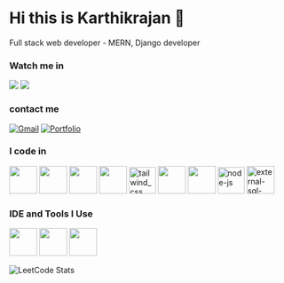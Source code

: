 # Hi this is Karthikrajan 👋

Full stack web developer - MERN, Django developer 

### Watch me in
[<img src="https://img.shields.io/badge/-LeetCode-FFA116?style=for-the-badge&logo=LeetCode&logoColor=black"/>](https://leetcode.com/u/karthikrajan2k/) [<img src="https://img.shields.io/badge/LinkedIn-0077B5?style=for-the-badge&logo=linkedin&logoColor=white"/>](https://www.linkedin.com/in/karthikrajanv/) 

### contact me
[![Gmail](https://img.shields.io/badge/Gmail-D14836?style=for-the-badge&logo=gmail&logoColor=white)](mailto:karthikrajan2k@gmail.com)
[![Portfolio](https://img.icons8.com/stickers/100/resume-website.png)](https://karthikrajanv.vercel.app/)

### I code in
<img height="50" width="50" src="https://img.icons8.com/color/48/000000/python.png" />    <img height="50" width="50" src="https://img.icons8.com/color/48/000000/java-coffee-cup-logo.png" />  <img height="50" width="50" src="https://img.icons8.com/color/48/000000/html-5.png" />  <img height="50" width="50" src="https://img.icons8.com/color/48/000000/css3.png" />  <img width="48" height="48" src="https://img.icons8.com/color/48/tailwind_css.png" alt="tailwind_css"/>  <img height="50" width="50" src="https://img.icons8.com/color/48/000000/javascript.png"/>  <img height="50" width="50" src="https://img.icons8.com/color/48/000000/react-native.png"/>  <img width="48" height="48" src="https://img.icons8.com/fluency/48/node-js.png" alt="node-js"/>  <img width="50" height="50" src="https://img.icons8.com/external-flat-juicy-fish/60/external-sql-coding-and-development-flat-flat-juicy-fish.png" alt="external-sql-coding-and-development-flat-flat-juicy-fish"/>

### IDE and Tools I Use
<img height="50" width="50" src="https://img.icons8.com/color/48/000000/visual-studio-code-2019.png"/>  <img height="50" src="https://img.icons8.com/officel/480/null/java-eclipse.png"/>  <img height="50" width="50" src="https://img.icons8.com/color/50/000000/git.png"/> 

![LeetCode Stats](https://leetcard.jacoblin.cool/karthikrajan2k?theme=dark&font=Noto%20Sans%20Balinese&ext=heatmap)
